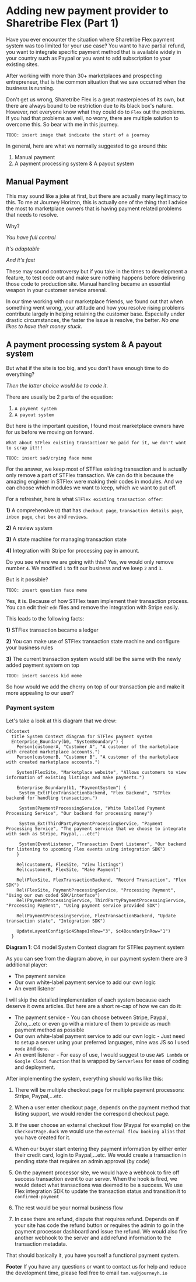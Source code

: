# Adding new payment provider to Sharetribe Flex (Part 1)

Have you ever encounter the situation where Sharetribe Flex payment system was too limited for your use case? You want to have partial refund, you want to integrate specific payment method that is available widely in your country such as Paypal or you want to add subscription to your existing sites.

After working with more than 30+ marketplaces and prospecting entrepreneur, that is the common situation that we saw occurred when the business is running. 

Don't get us wrong, Sharetribe Flex is a great masterpieces of its own, but there are always bound to be restriction due to its black box's nature. However, not everyone know what they could do to `Flex` out the problems. If you had that problems as well, no worry, there are multiple solution to overcome this. So bear with me in this journey.

```
TODO: insert image that indicate the start of a journey
```

In general, here are what we normally suggested to go around this:
1) Manual payment 
2) A payment processing system & A payout system

## Manual Payment

This may sound like a joke at first, but there are actually many legitimacy to this. To me at Journey Horizon, this is actually one of the thing that I advice the most to marketplace owners that is having payment related problems that needs to resolve.

Why?

*You have full control*

*It's adaptable*

*And it's fast*

These may sound controversy but if you take in the times to development a feature, to test code out and make sure nothing happens before delivering those code to production site. Manual handling became an essential weapon in your customer service arsenal.

In our time working with our marketplace friends, we found out that when something went wrong, your attitude and how you resolve rising problems contribute largely in helping retaining the customer base. Especially under drastic circumstances, the faster the issue is resolve, the better. *No one likes to have their money stuck*.


## A payment processing system & A payout system

But what if the site is too big, and you don't have enough time to do everything?

*Then the latter choice would be to code it*.

There are usually be 2 parts of the equation:
1) `A payment system`
2) `A payout system`

But here is the important question, I found most marketplace owners have for us before we moving on forward.
```
What about STFlex existing transaction? We paid for it, we don't want to scrap it!!!
```

```
TODO: insert sad/crying face meme
```

For the answer, we keep most of STFlex existing transaction and is actually only remove a part of STFlex transaction. We can do this because the amazing engineer in STFlex were making their codes in modules. And we can choose which modules we want to keep, which we want to put off.

For a refresher, here is what `STFlex existing transaction offer`:

**1)** A comprehensive `UI` that has `checkout page`, `transaction details page`, `inbox page`, `chat box` and `reviews`.

**2)** A review system

**3)** A state machine for managing transaction state 

**4)** Integration with Stripe for processing pay in amount.

Do you see where we are going with this? Yes, we would only remove number `4`. We modified `1` to fit our business and we keep `2` and `3`. 

But is it possible?
```
TODO: insert question face meme
```

Yes, it is. Because of how STFlex team implement their transaction process. You can edit their `edn` files and remove the integration with Stripe easily.

This leads to the following facts:

**1)** STFlex transaction became a ledger

**2)** You can make use of STFlex transaction state machine and configure your business rules

**3)** The current transaction system would still be the same with the newly added payment system on top

```
TODO: insert success kid meme
```

So how would we add the cherry on top of our transaction pie and make it more appealing to our user?

### Payment system

Let's take a look at this diagram that we drew:

```
C4Context
  title System Context diagram for STFlex payment system
  Enterprise_Boundary(b0, "SystemBoundary") {
    Person(customerA, "Customer A", "A customer of the marketplace with created marketplace accounts.")
    Person(customerB, "Customer B", "A customer of the marketplace with created marketplace accounts.")

    System(FlexSite, "Marketplace website", "Allows customers to view information of existing listings and make payments.")

    Enterprise_Boundary(b1, "PaymentSystem") {
     System_Ext(FlexTransactionBackend, "Flex Backend", "STFlex backend for handling transaction.") 

     System(PaymentProcessingService, "White labelled Payment Processing Service", "Our backend for processing money") 

     System_Ext(ThirdPartyPaymentProcessingService, "Payment Processing Service", "The payment service that we choose to integrate with such as Stripe, Paypal,...etc") 

     System(EventListener, "Transaction Event Listener", "Our backend for listening to upcoming Flex events using integration SDK") 
    }

    Rel(customerA, FlexSite, "View listings")
    Rel(customerB, FlexSite, "Make Payment")

    Rel(FlexSite, FlexTransactionBackend, "Record Transaction", "Flex SDK")
    Rel(FlexSite, PaymentProcessingService, "Processing Payment", "Using our own coded SDK/interface")
    Rel(PaymentProcessingService, ThirdPartyPaymentProcessingService, "Processing Payment", "Using payment service provided SDK")

    Rel(PaymentProcessingService, FlexTransactionBackend, "Update transaction state", "Integration SDK")

    UpdateLayoutConfig($c4ShapeInRow="3", $c4BoundaryInRow="1")
  }
```

**Diagram 1**: C4 model System Context diagram for STFlex payment system

As you can see from the diagram above, in our payment system there are 3 additional player:
- The payment service
- Our own white-label payment service to add our own logic
- An event listener

I will skip the detailed implementation of each system because each deserve it owns articles. But here are a short re-cap of how we can do it:
- The payment service - You can choose between Stripe, Paypal, Zoho,...etc or even go with a mixture of them to provide as much payment method as possible
- Our own white-label payment service to add our own logic - Just need to setup a server using your preferred languages, mine was JS so I used `node` and `deno`.
- An event listener - For easy of use, I would suggest to use `AWS Lambda` or `Google Cloud function` that is wrapped by `Serverless` for ease of coding and deployment.

After implementing the system, everything should works like this:

1. There will be multiple checkout page for multiple payment processors: Stripe, Paypal,...etc.

2. When a user enter checkout page, depends on the payment method that listing support, we would render the correspond checkout page.

3. If the user choose an external checkout flow (Paypal for example) on the `CheckoutPage.duck` we would use the `external flow booking alias` that you have created for it.

4. When our buyer start entering they payment information by either enter their credit card, login to Paypal,...etc. We would create a transaction in pending state that requires an admin approval (by code)

5. On the payment processor site, we would have a webhook to fire off success transaction event to our server. When the hook is fired, we would detect what transactions was deemed to be a success. We use Flex integration SDK to update the transaction status and transition it to `confirmed-payment`

6. The rest would be your normal business flow

7. In case there are refund, dispute that requires refund. Depends on if your site has code the refund button or requires the admin to go in the payment processor dashboard and issue the refund. We would also fire another webhook to the server and add refund information to the transaction metadata.

That should basically it, you have yourself a functional payment system. 

**Footer**
If you have any questions or want to contact us for help and reduce the development time, please feel free to email `tam.vu@journeyh.io`
